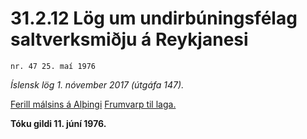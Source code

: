 # 31.2.12 Lög um undirbúningsfélag saltverksmiðju á Reykjanesi

`nr. 47 25. maí 1976`

_Íslensk lög 1. nóvember 2017 (útgáfa 147)._

[Ferill málsins á Alþingi](https://www.althingi.is/thingstorf/thingmalalistar-eftir-thingum/ferill/?ltg=97&mnr=182)
[Frumvarp til laga.](https://www.althingi.is/altext/97/s/pdf/0376.pdf)

**Tóku gildi 11. júní 1976.**


